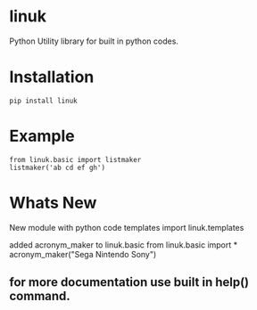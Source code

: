 # linuk
Python Utility library for built in python codes.

# Installation
    
    pip install linuk


# Example
    
    from linuk.basic import listmaker
    listmaker('ab cd ef gh')

# Whats New
New module with python code templates
	import linuk.templates

added acronym_maker to linuk.basic
	from linuk.basic import *
	acronym_maker("Sega Nintendo Sony")
    
## for more documentation use built in help() command.
    
    
